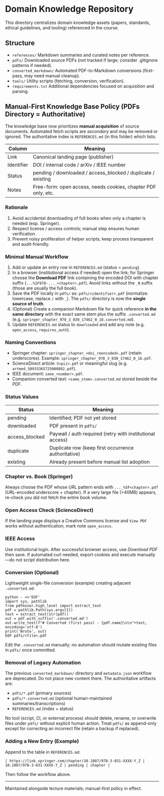 # Domain Knowledge Repository

This directory centralizes domain knowledge assets (papers, standards, ethical guidelines, and tooling) referenced in the course.

## Structure

- `references/` Markdown summaries and curated notes per reference.
- `pdfs/` Downloaded source PDFs (not tracked if large; consider .gitignore patterns if needed).
- `converted_markdown/` Automated PDF-to-Markdown conversions (first-pass, may need manual cleanup).
- `tools/` Utility scripts (fetching, conversion, verification).
- `requirements.txt` Additional dependencies focused on acquisition and parsing.

## Manual-First Knowledge Base Policy (PDFs Directory = Authoritative)

The knowledge base now prioritizes **manual acquisition** of source documents. Automated fetch scripts are *secondary* and may be removed or ignored. The authoritative index is `REFERENCES.md` (in this folder) which lists:

| Column | Meaning |
|--------|---------|
| Link | Canonical landing page (publisher) |
| Identifier | DOI / internal code / arXiv / IEEE number |
| Status | pending / downloaded / access_blocked / duplicate / existing |
| Notes | Free-form: open access, needs cookies, chapter PDF only, etc. |

### Rationale
1. Avoid accidental downloading of full books when only a chapter is needed (esp. Springer).
2. Respect license / access controls; manual step ensures human verification.
3. Prevent noisy proliferation of helper scripts; keep process transparent and audit-friendly.

### Minimal Manual Workflow
1. Add or update an entry row in `REFERENCES.md` (status = `pending`).
2. In a browser (institutional access if needed) open the link; for Springer choose the **Download PDF** link containing the encoded DOI with chapter suffix (`...%2F978-..._<chapter>.pdf`). Avoid links without the `_N` suffix (those are usually the full book).
3. Save the PDF locally in `pdfs/` as: `pdfs/<identifier>.pdf` (normalize: lowercase, replace `/` with `_`). The `pdfs/` directory is now the **single source of truth**.
4. (Optional) Create a companion Markdown file for quick reference **in the same directory** with the exact same stem plus the suffix `.converted.md` (e.g. `springer_chapter_978_3_030_17462_0_16.converted.md`).
5. Update `REFERENCES.md` status to `downloaded` and add any note (e.g. `open_access`, `requires_auth`).

### Naming Conventions
- Springer chapter: `springer_chapter_<doi_reencoded>.pdf` (retain underscores). Example: `springer_chapter_978_3_030_17462_0_16.pdf`.
- ScienceDirect article: `S<pii>.pdf` or meaningful slug (e.g. `artmed_S0933365725000892.pdf`).
- IEEE document: `ieee_<number>.pdf`.
- Companion converted text: `<same_stem>.converted.md` stored beside the PDF.

### Status Values
| Status | Meaning |
|--------|---------|
| pending | Identified; PDF not yet stored |
| downloaded | PDF present in `pdfs/` |
| access_blocked | Paywall / auth required (retry with institutional access) |
| duplicate | Duplicate row (keep first occurrence authoritative) |
| existing | Already present before manual list adoption |

### Chapter vs. Book (Springer)
Always choose the PDF whose URL pattern ends with `..._%5F<chapter>.pdf` (URL-encoded underscore + chapter). If a very large file (>40MB) appears, re-check you did not fetch the entire book volume.

### Open Access Check (ScienceDirect)
If the landing page displays a Creative Commons license and `View PDF` works without authentication, mark note `open_access`.

### IEEE Access
Use institutional login. After successful browser access, use *Download PDF* then save. If automated curl needed, export cookies and execute manually—do not script distribution here.

### Conversion (Optional)
Lightweight single-file conversion (example) creating adjacent `.converted.md`:
```
python - <<'EOF'
import sys, pathlib
from pdfminer.high_level import extract_text
pdf = pathlib.Path(sys.argv[1])
text = extract_text(str(pdf))
out = pdf.with_suffix('.converted.md')
out.write_text(f"# Converted (first pass) - {pdf.name}\n\n"+text, encoding='utf-8')
print('Wrote', out)
EOF pdfs/<file>.pdf
```
Edit the `.converted.md` manually; no automation should mutate existing files in `pdfs/` once committed.

### Removal of Legacy Automation
The previous `converted_markdown/` directory and `metadata.json` workflow are deprecated. Do not place new content there. The authoritative artifacts are:
- `pdfs/*.pdf` (primary sources)
- `pdfs/*.converted.md` (optional human-maintained summaries/transcriptions)
- `REFERENCES.md` (index + status)

No tool (script, CI, or external process) should delete, rename, or overwrite files under `pdfs/` without explicit human action. Treat `pdfs/` as append-only except for correcting an incorrect file (retain a backup if replaced).

### Adding a New Entry (Example)
Append to the table in `REFERENCES.md`:
```
| https://link.springer.com/chapter/10.1007/978-3-031-XXXX-Y_Z | 10.1007/978-3-031-XXXX-Y_Z | pending | chapter |
```
Then follow the workflow above.

---
Maintained alongside lecture materials; manual-first policy in effect.
